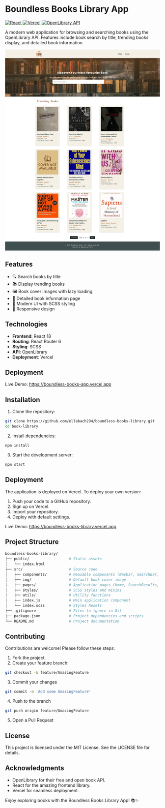 # Boundless Books Library App

[![React](https://img.shields.io/badge/React-18.2.0-blue)](https://reactjs.org/)
[![Vercel](https://img.shields.io/badge/Deployed%20on-Vercel-black)](https://vercel.com)
[![OpenLibrary API](https://img.shields.io/badge/API-OpenLibrary-green)](https://openlibrary.org/developers/api)

A modern web application for browsing and searching books using the OpenLibrary API. Features include book search by title, trending books display, and detailed book information.

![App Screenshot](./public/screenshot.png)

## Features

- 🔍 Search books by title
- 📚 Display trending books
- 🖼️ Book cover images with lazy loading
- 📖 Detailed book information page
- 💅 Modern UI with SCSS styling
- 📱 Responsive design

## Technologies

- **Frontend**: React 18
- **Routing**: React Router 6
- **Styling**: SCSS
- **API**: OpenLibrary
- **Deployment**: Vercel

## Deployment

Live Demo: https://boundless-books-app.vercel.app

## Installation

1. Clone the repository:
```bash
git clone https://github.com/ellabach294/boundless-books-library.git
cd book-library
```
2. Install dependencies:

```bash
npm install
```
3. Start the development server:
```bash
npm start
```

## Deployment
The application is deployed on Vercel. To deploy your own version:

1. Push your code to a GitHub repository.
2. Sign up on Vercel.
3. Import your repository.
4. Deploy with default settings.

Live Demo: https://boundless-books-library.vercel.app

## Project Structure

```bash
boundless-books-library/
├── public/                  # Static assets
│   └── index.html          
├── src/                     # Source code
│   ├── components/          # Reusable components (Navbar, SearchBar, BookCard, etc.)
│   ├── img/                 # Default book cover image
│   ├── pages/               # Application pages (Home, SearchResults, BookDetails, About)
│   ├── styles/              # SCSS styles and mixins
│   ├── utils/               # Utility functions
│   ├── index.js             # Main application component
│   └── index.scss           # Styles Resets
├── .gitignore               # Files to ignore in Git
├── package.json             # Project dependencies and scripts
└── README.md                # Project documentation
```

## Contributing
Contributions are welcome! Please follow these steps:

1. Fork the project.
2. Create your feature branch:
```bash
git checkout -b feature/AmazingFeature
```
3. Commit your changes
```bash
git commit -m 'Add some AmazingFeature'
```
4. Push to the branch
```bash
git push origin feature/AmazingFeature
```
5. Open a Pull Request

## License
This project is licensed under the MIT License. See the LICENSE file for details.

## Acknowledgments
* OpenLibrary for their free and open book API.
* React for the amazing frontend library.
* Vercel for seamless deployment.

Enjoy exploring books with the Boundless Books Library App! 📚✨

